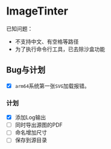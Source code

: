 # ImageTinter


已知问题：
* 不支持中文、有空格等路径
* 为了执行命令行工具，已去除沙盒功能


## Bug与计划

* [x] `arm64`系统第一张`SVG`加载报错。

### 计划
* [x] 添加Log输出
* [ ] 同时导出源图的PDF
* [ ] 命名增加尺寸
* [ ] 保存到源目录